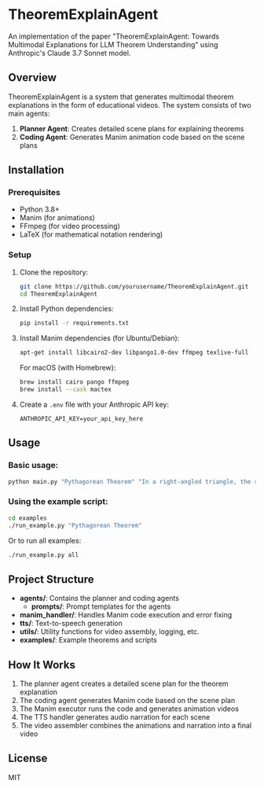 # TheoremExplainAgent

An implementation of the paper "TheoremExplainAgent: Towards Multimodal Explanations for LLM Theorem Understanding" using Anthropic's Claude 3.7 Sonnet model.

## Overview

TheoremExplainAgent is a system that generates multimodal theorem explanations in the form of educational videos. The system consists of two main agents:

1. **Planner Agent**: Creates detailed scene plans for explaining theorems
2. **Coding Agent**: Generates Manim animation code based on the scene plans

## Installation

### Prerequisites

- Python 3.8+
- Manim (for animations)
- FFmpeg (for video processing)
- LaTeX (for mathematical notation rendering)

### Setup

1. Clone the repository:
   ```bash
   git clone https://github.com/yourusername/TheoremExplainAgent.git
   cd TheoremExplainAgent
   ```

2. Install Python dependencies:
   ```bash
   pip install -r requirements.txt
   ```

3. Install Manim dependencies (for Ubuntu/Debian):
   ```bash
   apt-get install libcairo2-dev libpango1.0-dev ffmpeg texlive-full
   ```

   For macOS (with Homebrew):
   ```bash
   brew install cairo pango ffmpeg
   brew install --cask mactex
   ```

4. Create a `.env` file with your Anthropic API key:
   ```
   ANTHROPIC_API_KEY=your_api_key_here
   ```

## Usage

### Basic usage:

```bash
python main.py "Pythagorean Theorem" "In a right-angled triangle, the square of the length of the hypotenuse is equal to the sum of the squares of the lengths of the other two sides."
```

### Using the example script:

```bash
cd examples
./run_example.py "Pythagorean Theorem"
```

Or to run all examples:

```bash
./run_example.py all
```

## Project Structure

- **agents/**: Contains the planner and coding agents
  - **prompts/**: Prompt templates for the agents
- **manim_handler/**: Handles Manim code execution and error fixing
- **tts/**: Text-to-speech generation
- **utils/**: Utility functions for video assembly, logging, etc.
- **examples/**: Example theorems and scripts

## How It Works

1. The planner agent creates a detailed scene plan for the theorem explanation
2. The coding agent generates Manim code based on the scene plan
3. The Manim executor runs the code and generates animation videos
4. The TTS handler generates audio narration for each scene
5. The video assembler combines the animations and narration into a final video

## License

MIT
